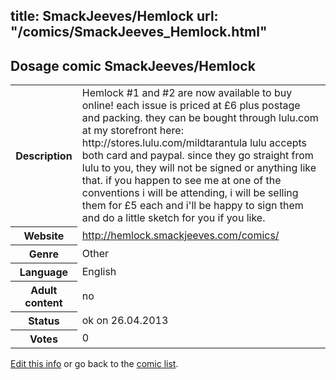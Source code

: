 title: SmackJeeves/Hemlock
url: "/comics/SmackJeeves_Hemlock.html"
---
Dosage comic SmackJeeves/Hemlock
-----------------------------------------

<p id="msg"></p>
<script type="text/javascript">
if (window.location.search === '?edit_info_mail=sent_ok') {
  var elem = document.getElementById("msg");
  elem.innerHTML = 'Edited information sucessfully sent.';
  elem.className = 'ok';
}
</script>
<table class="comicinfo">
<tr>
<th>Description</th><td>Hemlock #1 and #2 are now available to buy online! each issue is priced at £6 plus postage and packing. they can be bought through lulu.com at my storefront here: http://stores.lulu.com/mildtarantula lulu accepts both card and paypal. since they go straight from lulu to you, they will not be signed or anything like that. if you happen to see me at one of the conventions i will be attending, i will be selling them for £5 each and i'll be happy to sign them and do a little sketch for you if you like.</td>
</tr>
<tr>
<th>Website</th><td><a href="http://hemlock.smackjeeves.com/comics/">http://hemlock.smackjeeves.com/comics/</a></td>
</tr>
<tr>
<th>Genre</th><td>Other</td>
</tr>
<tr>
<th>Language</th><td>English</td>
</tr>
<tr>
<th>Adult content</th><td>no</td>
</tr>
<tr>
<th>Status</th><td>ok on 26.04.2013</td>
</tr>
<tr>
<th>Votes</th><td>0</td>
</tr>
</table>

[Edit this info](SmackJeeves_Hemlock_edit.html) or go back to the [comic list](../comic-index.html).
